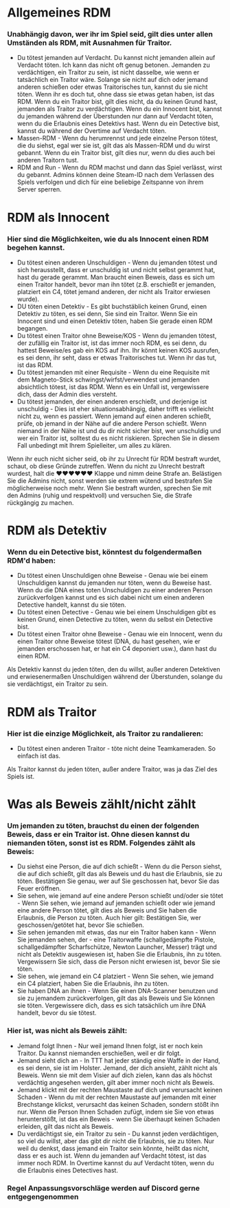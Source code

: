 # Allgemeines RDM

### Unabhängig davon, wer ihr im Spiel seid, gilt dies unter allen Umständen als RDM, mit Ausnahmen für Traitor.
- Du tötest jemanden auf Verdacht. Du kannst nicht jemanden allein auf Verdacht töten. Ich kann das nicht oft genug betonen. Jemanden zu verdächtigen, ein Traitor zu sein, ist nicht dasselbe, wie wenn er tatsächlich ein Traitor wäre. Solange sie nicht auf dich oder jemand anderen schießen oder etwas Traitorisches tun, kannst du sie nicht töten. Wenn ihr es doch tut, ohne dass sie etwas getan haben, ist das RDM. Wenn du ein Traitor bist, gilt dies nicht, da du keinen Grund hast, jemanden als Traitor zu verdächtigen. Wenn du ein Innocent bist, kannst du jemanden während der Überstunden nur dann auf Verdacht töten, wenn du die Erlaubnis eines Detektivs hast. Wenn du ein Detective bist, kannst du während der Overtime auf Verdacht töten.
- Massen-RDM - Wenn du herumrennst und jede einzelne Person tötest, die du siehst, egal wer sie ist, gilt das als Massen-RDM und du wirst gebannt. Wenn du ein Traitor bist, gilt dies nur, wenn du dies auch bei anderen Traitorn tust.
- RDM and Run - Wenn du RDM machst und dann das Spiel verlässt, wirst du gebannt. Admins können deine Steam-ID nach dem Verlassen des Spiels verfolgen und dich für eine beliebige Zeitspanne von ihrem Server sperren.

# RDM als Innocent
### Hier sind die Möglichkeiten, wie du als Innocent einen RDM begehen kannst.
- Du tötest einen anderen Unschuldigen - Wenn du jemanden tötest und sich herausstellt, dass er unschuldig ist und nicht selbst gerammt hat, hast du gerade gerammt. Man braucht einen Beweis, dass es sich um einen Traitor handelt, bevor man ihn tötet (z.B. erschießt er jemanden, platziert ein C4, tötet jemand anderen, der nicht als Traitor erwiesen wurde).
- DU töten einen Detektiv - Es gibt buchstäblich keinen Grund, einen Detektiv zu töten, es sei denn, Sie sind ein Traitor. Wenn Sie ein Innocent sind und einen Detektiv töten, haben Sie gerade einen RDM begangen.
- Du tötest einen Traitor ohne Beweise/KOS - Wenn du jemanden tötest, der zufällig ein Traitor ist, ist das immer noch RDM, es sei denn, du hattest Beweise/es gab ein KOS auf ihn. Ihr könnt keinen KOS ausrufen, es sei denn, ihr seht, dass er etwas Traitorisches tut. Wenn ihr das tut, ist das RDM.
- Du tötest jemanden mit einer Requisite - Wenn du eine Requisite mit dem Magneto-Stick schwingst/wirfst/verwendest und jemanden absichtlich tötest, ist das RDM. Wenn es ein Unfall ist, vergewissere dich, dass der Admin dies versteht.
- Du tötest jemanden, der einen anderen erschießt, und derjenige ist unschuldig - Dies ist eher situationsabhängig, daher trifft es vielleicht nicht zu, wenn es passiert. Wenn jemand auf einen anderen schießt, prüfe, ob jemand in der Nähe auf die andere Person schießt. Wenn niemand in der Nähe ist und du dir nicht sicher bist, wer unschuldig und wer ein Traitor ist, solltest du es nicht riskieren. Sprechen Sie in diesem Fall unbedingt mit Ihrem Spielleiter, um alles zu klären.

Wenn ihr euch nicht sicher seid, ob ihr zu Unrecht für RDM bestraft wurdet, schaut, ob diese Gründe zutreffen. Wenn du nicht zu Unrecht bestraft wurdest, halt die  ♥♥♥♥♥♥ Klappe und nimm deine Strafe an. Belästigen Sie die Admins nicht, sonst werden sie extrem wütend und bestrafen Sie möglicherweise noch mehr. Wenn Sie bestraft wurden, sprechen Sie mit den Admins (ruhig und respektvoll) und versuchen Sie, die Strafe rückgängig zu machen.

# RDM als Detektiv
### Wenn du ein Detective bist, könntest du folgendermaßen RDM'd haben:
- Du tötest einen Unschuldigen ohne Beweise - Genau wie bei einem Unschuldigen kannst du jemanden nur töten, wenn du Beweise hast. Wenn du die DNA eines toten Unschuldigen zu einer anderen Person zurückverfolgen kannst und es sich dabei nicht um einen anderen Detective handelt, kannst du sie töten.
- Du tötest einen Detective - Genau wie bei einem Unschuldigen gibt es keinen Grund, einen Detective zu töten, wenn du selbst ein Detective bist.
- Du tötest einen Traitor ohne Beweise - Genau wie ein Innocent, wenn du einen Traitor ohne Beweise tötest (DNA, du hast gesehen, wie er jemanden erschossen hat, er hat ein C4 deponiert usw.), dann hast du einen RDM.

Als Detektiv kannst du jeden töten, den du willst, außer anderen Detektiven und erwiesenermaßen Unschuldigen während der Überstunden, solange du sie verdächtigst, ein Traitor zu sein.

# RDM als Traitor
### Hier ist die einzige Möglichkeit, als Traitor zu randalieren:
- Du tötest einen anderen Traitor - töte nicht deine Teamkameraden. So einfach ist das.

Als Traitor kannst du jeden töten, außer andere Traitor, was ja das Ziel des Spiels ist.

# Was als Beweis zählt/nicht zählt
### Um jemanden zu töten, __brauchst__ du einen der folgenden Beweis, dass er ein Traitor ist. Ohne diesen kannst du niemanden töten, sonst ist es RDM. Folgendes zählt als Beweis:
- Du siehst eine Person, die auf dich schießt - Wenn du die Person siehst, die auf dich schießt, gilt das als Beweis und du hast die Erlaubnis, sie zu töten. Bestätigen Sie genau, wer auf Sie geschossen hat, bevor Sie das Feuer eröffnen.
- Sie sehen, wie jemand auf eine andere Person schießt und/oder sie tötet - Wenn Sie sehen, wie jemand auf jemanden schießt oder wie jemand eine andere Person tötet, gilt dies als Beweis und Sie haben die Erlaubnis, die Person zu töten. Auch hier gilt: Bestätigen Sie, wer geschossen/getötet hat, bevor Sie schießen.
- Sie sehen jemanden mit etwas, das nur ein Traitor haben kann - Wenn Sie jemanden sehen, der - eine Traitorwaffe (schallgedämpfte Pistole, schallgedämpfter Scharfschütze, Newton Launcher, Messer) trägt und nicht als Detektiv ausgewiesen ist, haben Sie die Erlaubnis, ihn zu töten. Vergewissern Sie sich, dass die Person nicht erwiesen ist, bevor Sie sie töten.
- Sie sehen, wie jemand ein C4 platziert - Wenn Sie sehen, wie jemand ein C4 platziert, haben Sie die Erlaubnis, ihn zu töten.
- Sie haben DNA an ihnen - Wenn Sie einen DNA-Scanner benutzen und sie zu jemandem zurückverfolgen, gilt das als Beweis und Sie können sie töten. Vergewissere dich, dass es sich tatsächlich um ihre DNA handelt, bevor du sie tötest.
### Hier ist, was nicht als Beweis zählt:
- Jemand folgt Ihnen - Nur weil jemand Ihnen folgt, ist er noch kein Traitor. Du kannst niemanden erschießen, weil er dir folgt.
- Jemand sieht dich an - In TTT hat jeder ständig eine Waffe in der Hand, es sei denn, sie ist im Holster. Jemand, der dich ansieht, zählt nicht als Beweis. Wenn sie mit dem Visier auf dich zielen, kann das als höchst verdächtig angesehen werden, gilt aber immer noch nicht als Beweis.
- Jemand klickt mit der rechten Maustaste auf dich und verursacht keinen Schaden - Wenn du mit der rechten Maustaste auf jemanden mit einer Brechstange klickst, verursacht das keinen Schaden, sondern stößt ihn nur. Wenn die Person Ihnen Schaden zufügt, indem sie Sie von etwas herunterstößt, ist das ein Beweis - wenn Sie überhaupt keinen Schaden erleiden, gilt das nicht als Beweis.
- Du verdächtigst sie, ein Traitor zu sein - Du kannst jeden verdächtigen, so viel du willst, aber das gibt dir nicht die Erlaubnis, sie zu töten. Nur weil du denkst, dass jemand ein Traitor sein könnte, heißt das nicht, dass er es auch ist. Wenn du jemanden auf Verdacht tötest, ist das immer noch RDM. In Overtime kannst du auf Verdacht töten, wenn du die Erlaubnis eines Detectives hast.

### Regel Anpassungsvorschläge werden auf Discord gerne entgegengenommen
